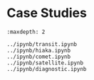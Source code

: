 # Case Studies

```{toctree}
:maxdepth: 2

../ipynb/transit.ipynb
../ipynb/hiaka.ipynb
../ipynb/comet.ipynb
../ipynb/satellite.ipynb
../ipynb/diagnostic.ipynb
```